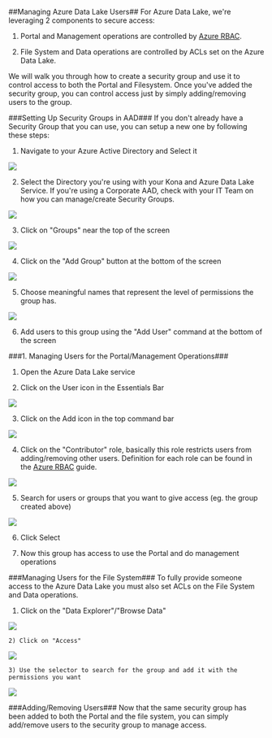 ##Managing Azure Data Lake Users##
For Azure Data Lake, we're leveraging 2 components to secure access:

1) Portal and Management operations are controlled by [Azure RBAC](https://azure.microsoft.com/en-us/documentation/articles/role-based-access-control-configure/).

2) File System and Data operations are controlled by ACLs set on the Azure Data Lake. 

We will walk you through how to create a security group and use it to control access to both the Portal and Filesystem. Once you've added the security group, you can control access just by simply adding/removing users to the group.

###Setting Up Security Groups in AAD###
If you don't already have a Security Group that you can use, you can setup a new one by following these steps:

1) Navigate to your Azure Active Directory and Select it
 
![](../img/Migration/AAD.png)

2) Select the Directory you're using with your Kona and Azure Data Lake Service. If you're using a Corporate AAD, check with your IT Team on how you can manage/create Security Groups.

![](../img/Migration/AADDirectorySelected.png)

3) Click on "Groups" near the top of the screen

![](../img/Migration/AADGroupSelected.png)

4) Click on the "Add Group" button at the bottom of the screen

![](../img/Migration/AADAddGroup.png)

5) Choose meaningful names that represent the level of permissions the group has.

![](../img/Migration/AADAddGroup2.png)

6) Add users to this group using the "Add User" command at the bottom of the screen

###1. Managing Users for the Portal/Management Operations###
1) Open the Azure Data Lake service

2) Click on the User icon in the Essentials Bar

![](../img/Migration/AzureRbacResource2.png)

3) Click on the Add icon in the top command bar

![](../img/Migration/AzureRbacAdd.png)

4) Click on the "Contributor" role, basically this role restricts users from adding/removing other users. Definition for each role can be found in the [Azure RBAC](https://azure.microsoft.com/en-us/documentation/articles/role-based-access-control-configure/) guide.

![](../img/Migration/AzureRbacSelectRole.png)

5) Search for users or groups that you want to give access (eg. the group created above)

![](../img/Migration/AzureRbacSelectUser.png)

6) Click Select

7) Now this group has access to use the Portal and do management operations

###Managing Users for the File System###
To fully provide someone access to the Azure Data Lake you must also set ACLs on the File System and Data operations.  

 1) Click on the "Data Explorer"/"Browse Data"

![](../img/Migration/DataExplorer.png)

    2) Click on "Access"

![](../img/Migration/DataExplorerAccess.png)

    3) Use the selector to search for the group and add it with the permissions you want
    
![](../img/Migration/DataExplorerAccessAdd.png)

###Adding/Removing Users###
Now that the same security group has been added to both the Portal and the file system, you can simply add/remove users to the security group to manage access.
